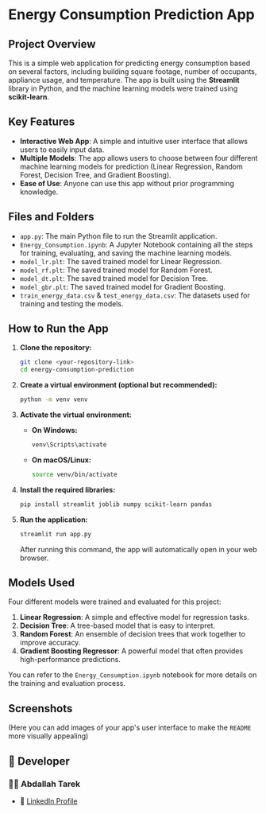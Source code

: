 # Energy Consumption Prediction App

## Project Overview

This is a simple web application for predicting energy consumption based on several factors, including building square footage, number of occupants, appliance usage, and temperature. The app is built using the **Streamlit** library in Python, and the machine learning models were trained using **scikit-learn**.

## Key Features

- **Interactive Web App**: A simple and intuitive user interface that allows users to easily input data.
- **Multiple Models**: The app allows users to choose between four different machine learning models for prediction (Linear Regression, Random Forest, Decision Tree, and Gradient Boosting).
- **Ease of Use**: Anyone can use this app without prior programming knowledge.

## Files and Folders

- `app.py`: The main Python file to run the Streamlit application.
- `Energy_Consumption.ipynb`: A Jupyter Notebook containing all the steps for training, evaluating, and saving the machine learning models.
- `model_lr.plt`: The saved trained model for Linear Regression.
- `model_rf.plt`: The saved trained model for Random Forest.
- `model_dt.plt`: The saved trained model for Decision Tree.
- `model_gbr.plt`: The saved trained model for Gradient Boosting.
- `train_energy_data.csv` & `test_energy_data.csv`: The datasets used for training and testing the models.

## How to Run the App

1.  **Clone the repository:**
    ```bash
    git clone <your-repository-link>
    cd energy-consumption-prediction
    ```

2.  **Create a virtual environment (optional but recommended):**
    ```bash
    python -m venv venv
    ```

3.  **Activate the virtual environment:**
    -   **On Windows:**
        ```bash
        venv\Scripts\activate
        ```
    -   **On macOS/Linux:**
        ```bash
        source venv/bin/activate
        ```

4.  **Install the required libraries:**
    ```bash
    pip install streamlit joblib numpy scikit-learn pandas
    ```

5.  **Run the application:**
    ```bash
    streamlit run app.py
    ```

    After running this command, the app will automatically open in your web browser.

## Models Used

Four different models were trained and evaluated for this project:

1.  **Linear Regression**: A simple and effective model for regression tasks.
2.  **Decision Tree**: A tree-based model that is easy to interpret.
3.  **Random Forest**: An ensemble of decision trees that work together to improve accuracy.
4.  **Gradient Boosting Regressor**: A powerful model that often provides high-performance predictions.

You can refer to the `Energy_Consumption.ipynb` notebook for more details on the training and evaluation process.

## Screenshots

(Here you can add images of your app's user interface to make the `README` more visually appealing)

## 👤 Developer
### 👨‍💻 Abdallah Tarek
- 🔗 [LinkedIn Profile](https://www.linkedin.com/in/abdalla-tarek-21a025263/)
